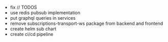 - fix // TODOS
- use redis pubsub implementation
- put graphql queries in services
- remove subscriptions-transport-ws package from backend and frontend
- create helm sub chart
- create ci/cd pipeline